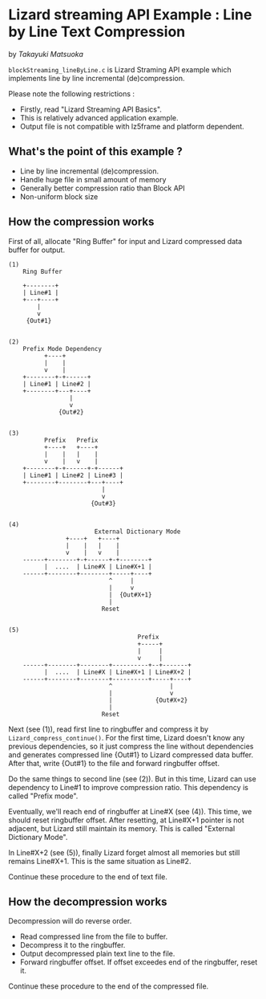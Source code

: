 # Lizard streaming API Example : Line by Line Text Compression
by *Takayuki Matsuoka*

`blockStreaming_lineByLine.c` is Lizard Straming API example which implements line by line incremental (de)compression.

Please note the following restrictions :

 - Firstly, read "Lizard Streaming API Basics".
 - This is relatively advanced application example.
 - Output file is not compatible with lz5frame and platform dependent.


## What's the point of this example ?

 - Line by line incremental (de)compression.
 - Handle huge file in small amount of memory
 - Generally better compression ratio than Block API
 - Non-uniform block size


## How the compression works

First of all, allocate "Ring Buffer" for input and Lizard compressed data buffer for output.

```
(1)
    Ring Buffer

    +--------+
    | Line#1 |
    +---+----+
        |
        v
     {Out#1}


(2)
    Prefix Mode Dependency
          +----+
          |    |
          v    |
    +--------+-+------+
    | Line#1 | Line#2 |
    +--------+---+----+
                 |
                 v
              {Out#2}


(3)
          Prefix   Prefix
          +----+   +----+
          |    |   |    |
          v    |   v    |
    +--------+-+------+-+------+
    | Line#1 | Line#2 | Line#3 |
    +--------+--------+---+----+
                          |
                          v
                       {Out#3}


(4)
                        External Dictionary Mode
                +----+   +----+
                |    |   |    |
                v    |   v    |
    ------+--------+-+------+-+--------+
          |  ....  | Line#X | Line#X+1 |
    ------+--------+--------+-----+----+
                            ^     |
                            |     v
                            |  {Out#X+1}
                            |
                          Reset


(5)
                                    Prefix
                                    +-----+
                                    |     |
                                    v     |
    ------+--------+--------+----------+--+-------+
          |  ....  | Line#X | Line#X+1 | Line#X+2 |
    ------+--------+--------+----------+-----+----+
                            ^                |
                            |                v
                            |            {Out#X+2}
                            |
                          Reset
```

Next (see (1)), read first line to ringbuffer and compress it by `Lizard_compress_continue()`.
For the first time, Lizard doesn't know any previous dependencies,
so it just compress the line without dependencies and generates compressed line {Out#1} to Lizard compressed data buffer.
After that, write {Out#1} to the file and forward ringbuffer offset.

Do the same things to second line (see (2)).
But in this time, Lizard can use dependency to Line#1 to improve compression ratio.
This dependency is called "Prefix mode".

Eventually, we'll reach end of ringbuffer at Line#X (see (4)).
This time, we should reset ringbuffer offset.
After resetting, at Line#X+1 pointer is not adjacent, but Lizard still maintain its memory.
This is called "External Dictionary Mode".

In Line#X+2 (see (5)), finally Lizard forget almost all memories but still remains Line#X+1.
This is the same situation as Line#2.

Continue these procedure to the end of text file.


## How the decompression works

Decompression will do reverse order.

 - Read compressed line from the file to buffer.
 - Decompress it to the ringbuffer.
 - Output decompressed plain text line to the file.
 - Forward ringbuffer offset. If offset exceedes end of the ringbuffer, reset it.

Continue these procedure to the end of the compressed file.
